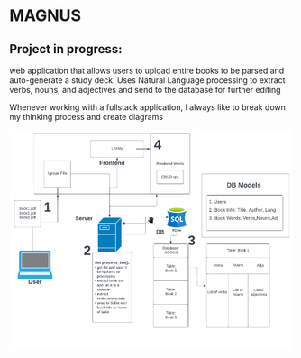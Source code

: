 # MAGNUS

## Project in progress:   
web application that allows users to upload entire books to be parsed and auto-generate a study deck. Uses Natural Language processing to extract verbs, nouns, and adjectives and send to the database for further editing

Whenever working with a fullstack application, I always like to break down my thinking process and create diagrams

![Diagram 1](library.png)
